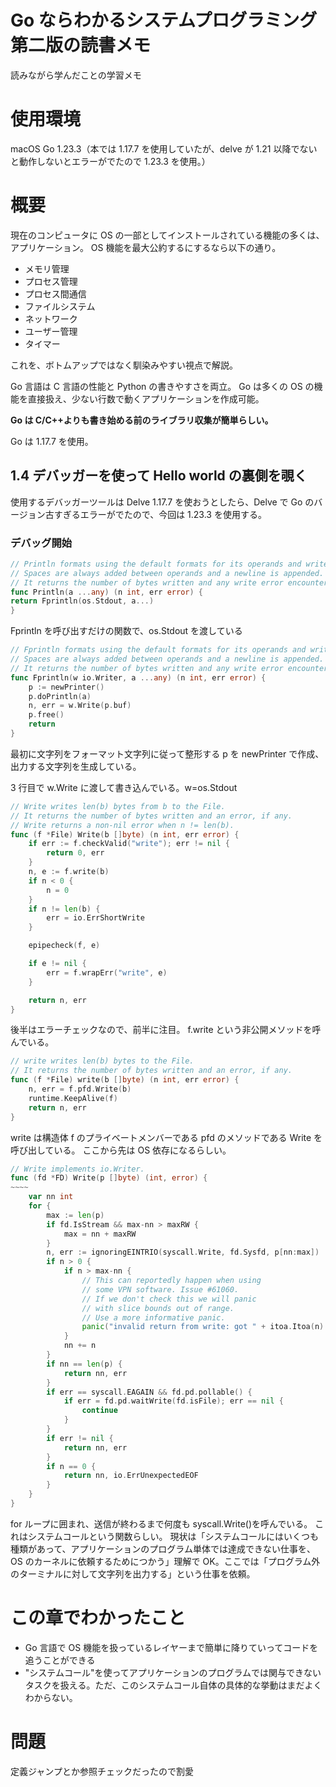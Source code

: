 # Go ならわかるシステムプログラミング 第二版の読書メモ

読みながら学んだことの学習メモ

# 使用環境

macOS
Go 1.23.3（本では 1.17.7 を使用していたが、delve が 1.21 以降でないと動作しないとエラーがでたので 1.23.3 を使用。）

# 概要

現在のコンピュータに OS の一部としてインストールされている機能の多くは、アプリケーション。
OS 機能を最大公約するにするなら以下の通り。

- メモリ管理
- プロセス管理
- プロセス間通信
- ファイルシステム
- ネットワーク
- ユーザー管理
- タイマー

これを、ボトムアップではなく馴染みやすい視点で解説。

Go 言語は C 言語の性能と Python の書きやすさを両立。
Go は多くの OS の機能を直接扱え、少ない行数で動くアプリケーションを作成可能。

**Go は C/C++よりも書き始める前のライブラリ収集が簡単らしい。**

Go は 1.17.7 を使用。

## 1.4 デバッガーを使って Hello world の裏側を覗く

使用するデバッガーツールは Delve
1.17.7 を使おうとしたら、Delve で Go のバージョン古すぎるエラーがでたので、今回は 1.23.3 を使用する。

### デバッグ開始

```go
// Println formats using the default formats for its operands and writes to standard output.
// Spaces are always added between operands and a newline is appended.
// It returns the number of bytes written and any write error encountered.
func Println(a ...any) (n int, err error) {
return Fprintln(os.Stdout, a...)
}
```

Fprintln を呼び出すだけの関数で、os.Stdout を渡している

```go
// Fprintln formats using the default formats for its operands and writes to w.
// Spaces are always added between operands and a newline is appended.
// It returns the number of bytes written and any write error encountered.
func Fprintln(w io.Writer, a ...any) (n int, err error) {
	p := newPrinter()
	p.doPrintln(a)
	n, err = w.Write(p.buf)
	p.free()
	return
}
```

最初に文字列をフォーマット文字列に従って整形する p を newPrinter で作成、出力する文字列を生成している。

3 行目で w.Write に渡して書き込んでいる。w=os.Stdout

```go
// Write writes len(b) bytes from b to the File.
// It returns the number of bytes written and an error, if any.
// Write returns a non-nil error when n != len(b).
func (f *File) Write(b []byte) (n int, err error) {
	if err := f.checkValid("write"); err != nil {
		return 0, err
	}
	n, e := f.write(b)
	if n < 0 {
		n = 0
	}
	if n != len(b) {
		err = io.ErrShortWrite
	}

	epipecheck(f, e)

	if e != nil {
		err = f.wrapErr("write", e)
	}

	return n, err
}

```

後半はエラーチェックなので、前半に注目。
f.write という非公開メソッドを呼んでいる。

```go
// write writes len(b) bytes to the File.
// It returns the number of bytes written and an error, if any.
func (f *File) write(b []byte) (n int, err error) {
	n, err = f.pfd.Write(b)
	runtime.KeepAlive(f)
	return n, err
}
```

write は構造体 f のプライベートメンバーである pfd のメソッドである Write を呼び出している。
ここから先は OS 依存になるらしい。

```go
// Write implements io.Writer.
func (fd *FD) Write(p []byte) (int, error) {
~~~~
	var nn int
	for {
		max := len(p)
		if fd.IsStream && max-nn > maxRW {
			max = nn + maxRW
		}
		n, err := ignoringEINTRIO(syscall.Write, fd.Sysfd, p[nn:max])
		if n > 0 {
			if n > max-nn {
				// This can reportedly happen when using
				// some VPN software. Issue #61060.
				// If we don't check this we will panic
				// with slice bounds out of range.
				// Use a more informative panic.
				panic("invalid return from write: got " + itoa.Itoa(n) + " from a write of " + itoa.Itoa(max-nn))
			}
			nn += n
		}
		if nn == len(p) {
			return nn, err
		}
		if err == syscall.EAGAIN && fd.pd.pollable() {
			if err = fd.pd.waitWrite(fd.isFile); err == nil {
				continue
			}
		}
		if err != nil {
			return nn, err
		}
		if n == 0 {
			return nn, io.ErrUnexpectedEOF
		}
	}
}
```

for ループに囲まれ、送信が終わるまで何度も syscall.Write()を呼んでいる。
これはシステムコールという関数らしい。
現状は「システムコールにはいくつも種類があって、アプリケーションのプログラム単体では達成できない仕事を、OS のカーネルに依頼するためにつかう」理解で OK。ここでは「プログラム外のターミナルに対して文字列を出力する」という仕事を依頼。

# この章でわかったこと

- Go 言語で OS 機能を扱っているレイヤーまで簡単に降りていってコードを追うことができる
- "システムコール"を使ってアプリケーションのプログラムでは関与できないタスクを扱える。ただ、このシステムコール自体の具体的な挙動はまだよくわからない。

# 問題

定義ジャンプとか参照チェックだったので割愛
